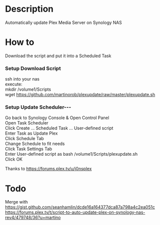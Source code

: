 # Description																				  
Automatically update Plex Media Server on Synology NAS										  
																							  
# How to																					  
Download the script and put it into a Scheduled Task										  
### Setup Download Script																	  
ssh into your nas																			  
execute: 																					  
mkdir /volume1/Scripts																		  
wget https://github.com/martinorob/plexupdate/raw/master/plexupdate.sh 						  
																							  
### Setup Update Scheduler---																  
Go back to Synology Console & Open Control Panel											  
Open Task Scheduler																			  
Click Create ... Scheduled Task ... User-defined script										  
Enter Task as Update Plex																	  
Click Schedule Tab																			  
Change Schedule to fit needs																  
Click Task Settings Tab																		  
Enter User-defined script as bash /volume1/Scripts/plexupdate.sh							  
Click OK																					  
																							  
Thanks to https://forums.plex.tv/u/j0nsplex													  
																							  
# Todo																						  
Merge with 																					  
https://gist.github.com/seanhamlin/dcde16a164377dca87a798a4c2ea051c							  
https://forums.plex.tv/t/script-to-auto-update-plex-on-synology-nas-rev4/479748/36?u=martino  
